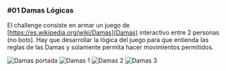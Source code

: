 
### #01 Damas Lógicas

El challenge consiste en armar un juego de [https://es.wikipedia.org/wiki/Damas](Damas) interactivo entre 2 personas (no bots).
Hay que desarrollar la lógica del juego para que entienda las reglas de las Damas y solamente permita hacer movimientos permitidos.

![Damas portada](https://user-images.githubusercontent.com/73114495/188318534-408a98ed-9a3f-4364-a3a1-4a5bcaeb9220.jpg)
![Damas 1](https://user-images.githubusercontent.com/73114495/188318520-dba122e5-2942-4a15-b5ee-5d0718bf659e.jpg)
![Damas 2](https://user-images.githubusercontent.com/73114495/188318527-8e1a14bb-6e53-4ebe-b51d-02458b5a1066.jpg)
![Damas 3](https://user-images.githubusercontent.com/73114495/188318530-efd78488-bc3e-4781-9177-8586314c60bf.jpg)



